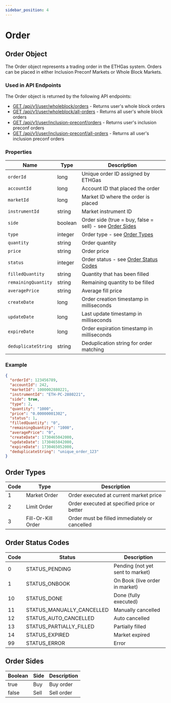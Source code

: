 ```yaml
---
sidebar_position: 4
---
```


# Order

## Order Object

The Order object represents a trading order in the ETHGas system. Orders can be placed in either Inclusion Preconf Markets or Whole Block Markets.

### Used in API Endpoints

The Order object is returned by the following API endpoints:

- [GET /api/v1/user/wholeblock/orders](/docs/api/trading/whole-block#get-user-whole-block-orders) - Returns user's whole block orders
- [GET /api/v1/user/wholeblock/all-orders](/docs/api/trading/whole-block#get-all-user-whole-block-orders) - Returns all user's whole block orders
- [GET /api/v1/user/inclusion-preconf/orders](/docs/api/trading/inclusion-preconf#get-user-inclusion-preconf-orders) - Returns user's inclusion preconf orders
- [GET /api/v1/user/inclusion-preconf/all-orders](/docs/api/trading/inclusion-preconf#get-all-user-inclusion-preconf-orders) - Returns all user's inclusion preconf orders

### Properties

| Name | Type | Description |
|------|------|-------------|
| `orderId` | long | Unique order ID assigned by ETHGas |
| `accountId` | long | Account ID that placed the order |
| `marketId` | long | Market ID where the order is placed |
| `instrumentId` | string | Market instrument ID |
| `side` | boolean | Order side (true = buy, false = sell) - see [Order Sides](#order-sides) |
| `type` | integer | Order type - see [Order Types](#order-types) |
| `quantity` | string | Order quantity |
| `price` | string | Order price |
| `status` | integer | Order status - see [Order Status Codes](#order-status-codes) |
| `filledQuantity` | string | Quantity that has been filled |
| `remainingQuantity` | string | Remaining quantity to be filled |
| `averagePrice` | string | Average fill price |
| `createDate` | long | Order creation timestamp in milliseconds |
| `updateDate` | long | Last update timestamp in milliseconds |
| `expireDate` | long | Order expiration timestamp in milliseconds |
| `deduplicateString` | string | Deduplication string for order matching |

### Example

```json
{
  "orderId": 123456789,
  "accountId": 242,
  "marketId": 1000002880221,
  "instrumentId": "ETH-PC-2880221",
  "side": true,
  "type": 2,
  "quantity": "1000",
  "price": "0.00000001302",
  "status": 1,
  "filledQuantity": "0",
  "remainingQuantity": "1000",
  "averagePrice": "0",
  "createDate": 1730465042000,
  "updateDate": 1730465042000,
  "expireDate": 1730465052000,
  "deduplicateString": "unique_order_123"
}
```

## Order Types

| Code | Type | Description |
|------|------|-------------|
| 1 | Market Order | Order executed at current market price |
| 2 | Limit Order | Order executed at specified price or better |
| 3 | Fill-Or-Kill Order | Order must be filled immediately or cancelled |

## Order Status Codes

| Code | Status | Description |
|------|--------|-------------|
| 0 | STATUS_PENDING | Pending (not yet sent to market) |
| 1 | STATUS_ONBOOK | On Book (live order in market) |
| 10 | STATUS_DONE | Done (fully executed) |
| 11 | STATUS_MANUALLY_CANCELLED | Manually cancelled |
| 12 | STATUS_AUTO_CANCELLED | Auto cancelled |
| 13 | STATUS_PARTIALLY_FILLED | Partially filled |
| 14 | STATUS_EXPIRED | Market expired |
| 99 | STATUS_ERROR | Error |

## Order Sides

| Boolean | Side | Description |
|---------|------|-------------|
| true | Buy | Buy order |
| false | Sell | Sell order |
